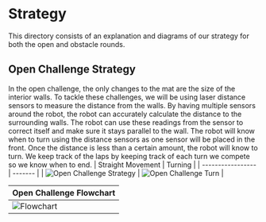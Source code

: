 
Strategy
====

This directory consists of an explanation and diagrams of our strategy for both the open and obstacle rounds.

## Open Challenge Strategy

In the open challenge, the only changes to the mat are the size of the interior walls. To tackle these challenges, we will be using laser distance sensors to measure the distance from the walls. By having multiple sensors around the robot, the robot can accurately calculate the distance to the surrounding walls. The robot can use these readings from the sensor to correct itself and make sure it stays parallel to the wall. The robot will know when to turn using the distance sensors as one sensor will be placed in the front. Once the distance is less than a certain amount, the robot will know to turn. We keep track of the laps by keeping track of each turn we compete so we know when to end.
| Straight Movement | Turning |
| ----------------- | ------- |
| ![Open Challenge Strategy](https://drive.google.com/uc?id=1ebu0dWXyYwpwiCgmVUK2O9N6pLFkVt0N) | ![Open Challenge Turn](https://drive.google.com/uc?id=1AChNVP4CflU0Z3lBdqZo6y70ANM_1UAW) |

| Open Challenge Flowchart |
| ------------------------ |
| ![Flowchart](https://drive.google.com/uc?id=1aSl72w5GransnipH70oE6vPHoa7WANE_) |






